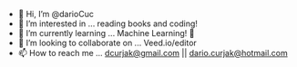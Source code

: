 - 👋 Hi, I’m @darioCuc
- 👀 I’m interested in ... reading books and coding!
- 🌱 I’m currently learning ... Machine Learning! 🤖
- 💞️ I’m looking to collaborate on ... Veed.io/editor
- 📫 How to reach me ... dcurjak@gmail.com || dario.curjak@hotmail.com

<!---
darioCuc/darioCuc is a ✨ special ✨ repository because its `README.md` (this file) appears on your GitHub profile.
You can click the Preview link to take a look at your changes.
--->
